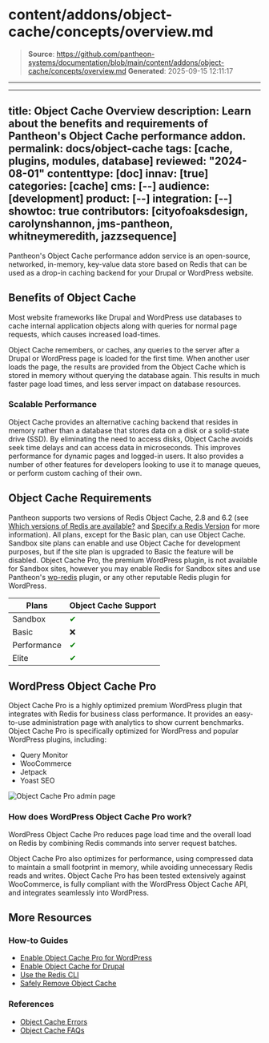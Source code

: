 # content/addons/object-cache/concepts/overview.md

> **Source**: https://github.com/pantheon-systems/documentation/blob/main/content/addons/object-cache/concepts/overview.md
> **Generated**: 2025-09-15 12:11:17

---

---
title: Object Cache Overview
description: Learn about the benefits and requirements of Pantheon's Object Cache performance addon.
permalink: docs/object-cache
tags: [cache, plugins, modules, database]
reviewed: "2024-08-01"
contenttype: [doc]
innav: [true]
categories: [cache]
cms: [--]
audience: [development]
product: [--]
integration: [--]
showtoc: true
contributors: [cityofoaksdesign, carolynshannon, jms-pantheon, whitneymeredith, jazzsequence]
---
Pantheon's Object Cache performance addon service is an open-source, networked, in-memory, key-value data store based on Redis that can be used as a drop-in caching backend for your Drupal or WordPress website.

## Benefits of Object Cache

Most website frameworks like Drupal and WordPress use databases to cache internal application objects along with queries for normal page requests, which causes increased load-times.

Object Cache remembers, or caches, any queries to the server after a Drupal or WordPress page is loaded for the first time. When another user loads the page, the results are provided from the Object Cache which is stored in memory without querying the database again. This results in much faster page load times, and less server impact on database resources.

### Scalable Performance

Object Cache provides an alternative caching backend that resides in memory rather than a database that stores data on a disk or a solid-state drive (SSD). By eliminating the need to access disks, Object Cache avoids seek time delays and can access data in microseconds. This improves performance for dynamic pages and logged-in users. It also provides a number of other features for developers looking to use it to manage queues, or perform custom caching of their own.

## Object Cache Requirements

Pantheon supports two versions of Redis Object Cache, 2.8 and 6.2 (see [Which versions of Redis are available?](/object-cache/faq#which-versions-of-redis-are-available) and [Specify a Redis Version](/pantheon-yml#specify-a-redis-version) for more information). All plans, except for the Basic plan, can use Object Cache. Sandbox site plans can enable and use Object Cache for development purposes, but if the site plan is upgraded to Basic the feature will be disabled. Object Cache Pro, the premium WordPress plugin, is not available for Sandbox sites, however you may enable Redis for Sandbox sites and use Pantheon's [wp-redis](https://github.com/pantheon-systems/wp-redis) plugin, or any other reputable Redis plugin for WordPress.

| Plans         | Object Cache Support <Popover content="Available across all environments, including Multidevs."/> |
| ------------- | -------------------------------------- |
| Sandbox       | <span style="color:green">✔</span> |
| Basic         | ❌                                 |
| Performance   | <span style="color:green">✔</span> |
| Elite         | <span style="color:green">✔</span> |

## WordPress Object Cache Pro
Object Cache Pro is a highly optimized premium WordPress plugin that integrates with Redis for business class performance. It provides an easy-to-use administration page with analytics to show current benchmarks. Object Cache Pro is specifically optimized for WordPress and popular WordPress plugins, including:

- Query Monitor
- WooCommerce
- Jetpack
- Yoast SEO

![Object Cache Pro admin page](../../../../images/guides/object-cache-pro/object-cache-pro-analytics.png)

### How does WordPress Object Cache Pro work?

WordPress Object Cache Pro reduces page load time and the overall load on Redis by combining Redis commands into server request batches.

Object Cache Pro also optimizes for performance, using compressed data to maintain a small footprint in memory, while avoiding unnecessary Redis reads and writes. Object Cache Pro has been tested extensively against WooCommerce, is fully compliant with the WordPress Object Cache API, and integrates seamlessly into WordPress.

## More Resources

### How-to Guides
- [Enable Object Cache Pro for WordPress](/object-cache/wordpress)
- [Enable Object Cache for Drupal](/object-cache/drupal)
- [Use the Redis CLI](/object-cache/cli)
- [Safely Remove Object Cache](/object-cache/remove)

### References
- [Object Cache Errors](/object-cache/errors)
- [Object Cache FAQs](/object-cache/faq)
